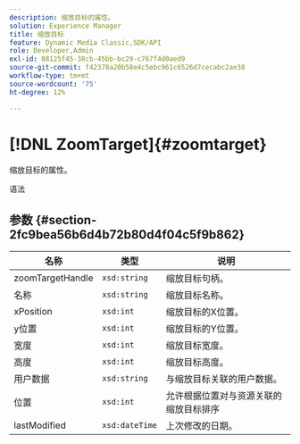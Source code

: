 ```yaml
---
description: 缩放目标的属性。
solution: Experience Manager
title: 缩放目标
feature: Dynamic Media Classic,SDK/API
role: Developer,Admin
exl-id: 08125f45-38cb-45bb-bc29-c767f4d0aed9
source-git-commit: f42378a20b58e4c5ebc961c6526d7cecabc2ae38
workflow-type: tm+mt
source-wordcount: '75'
ht-degree: 12%

---
```


# [!DNL ZoomTarget]{#zoomtarget}

缩放目标的属性。

语法

## 参数 {#section-2fc9bea56b6d4b72b80d4f04c5f9b862}

| 名称 | 类型 | 说明 |
|---|---|---|
| zoomTargetHandle | `xsd:string` | 缩放目标句柄。 |
| 名称 | `xsd:string` | 缩放目标名称。 |
| xPosition | `xsd:int` | 缩放目标的X位置。 |
| y位置 | `xsd:int` | 缩放目标的Y位置。 |
| 宽度 | `xsd:int` | 缩放目标宽度。 |
| 高度 | `xsd:int` | 缩放目标高度。 |
| 用户数据 | `xsd:string` | 与缩放目标关联的用户数据。 |
| 位置 | `xsd:int` | 允许根据位置对与资源关联的缩放目标排序 |
| lastModified | `xsd:dateTime` | 上次修改的日期。 |
